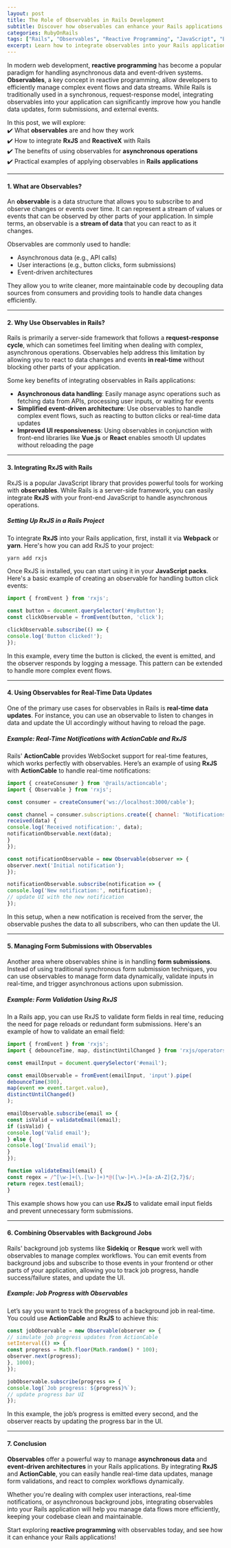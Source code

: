 ```yaml
---
layout: post  
title: The Role of Observables in Rails Development  
subtitle: Discover how observables can enhance your Rails applications by enabling reactive programming and efficient data management.  
categories: RubyOnRails  
tags: ["Rails", "Observables", "Reactive Programming", "JavaScript", "Event-Driven"]  
excerpt: Learn how to integrate observables into your Rails applications for better handling of asynchronous operations and dynamic updates.  
---
```



In modern web development, **reactive programming** has become a popular paradigm for handling asynchronous data and event-driven systems. **Observables**, a key concept in reactive programming, allow developers to efficiently manage complex event flows and data streams. While Rails is traditionally used in a synchronous, request-response model, integrating observables into your application can significantly improve how you handle data updates, form submissions, and external events.

In this post, we will explore:  
✔️ What **observables** are and how they work  
✔️ How to integrate **RxJS** and **ReactiveX** with Rails  
✔️ The benefits of using observables for **asynchronous operations**  
✔️ Practical examples of applying observables in **Rails applications**

---

#### **1. What are Observables?**
An **observable** is a data structure that allows you to subscribe to and observe changes or events over time. It can represent a stream of values or events that can be observed by other parts of your application. In simple terms, an observable is a **stream of data** that you can react to as it changes.

Observables are commonly used to handle:
- Asynchronous data (e.g., API calls)
- User interactions (e.g., button clicks, form submissions)
- Event-driven architectures

They allow you to write cleaner, more maintainable code by decoupling data sources from consumers and providing tools to handle data changes efficiently.

---

#### **2. Why Use Observables in Rails?**
Rails is primarily a server-side framework that follows a **request-response cycle**, which can sometimes feel limiting when dealing with complex, asynchronous operations. Observables help address this limitation by allowing you to react to data changes and events **in real-time** without blocking other parts of your application.

Some key benefits of integrating observables in Rails applications:
- **Asynchronous data handling**: Easily manage async operations such as fetching data from APIs, processing user inputs, or waiting for events
- **Simplified event-driven architecture**: Use observables to handle complex event flows, such as reacting to button clicks or real-time data updates
- **Improved UI responsiveness**: Using observables in conjunction with front-end libraries like **Vue.js** or **React** enables smooth UI updates without reloading the page

---

#### **3. Integrating RxJS with Rails**
RxJS is a popular JavaScript library that provides powerful tools for working with **observables**. While Rails is a server-side framework, you can easily integrate **RxJS** with your front-end JavaScript to handle asynchronous operations.

##### **Setting Up RxJS in a Rails Project**
To integrate **RxJS** into your Rails application, first, install it via **Webpack** or **yarn**. Here's how you can add RxJS to your project:  
```bash  
yarn add rxjs  
```

Once RxJS is installed, you can start using it in your **JavaScript packs**. Here's a basic example of creating an observable for handling button click events:  
```javascript  
import { fromEvent } from 'rxjs';

const button = document.querySelector('#myButton');  
const clickObservable = fromEvent(button, 'click');

clickObservable.subscribe(() => {  
console.log('Button clicked!');  
});  
```

In this example, every time the button is clicked, the event is emitted, and the observer responds by logging a message. This pattern can be extended to handle more complex event flows.

---

#### **4. Using Observables for Real-Time Data Updates**
One of the primary use cases for observables in Rails is **real-time data updates**. For instance, you can use an observable to listen to changes in data and update the UI accordingly without having to reload the page.

##### **Example: Real-Time Notifications with ActionCable and RxJS**
Rails' **ActionCable** provides WebSocket support for real-time features, which works perfectly with observables. Here’s an example of using **RxJS** with **ActionCable** to handle real-time notifications:  
```javascript  
import { createConsumer } from '@rails/actioncable';  
import { Observable } from 'rxjs';

const consumer = createConsumer('ws://localhost:3000/cable');

const channel = consumer.subscriptions.create({ channel: "NotificationsChannel" }, {  
received(data) {  
console.log('Received notification:', data);  
notificationObservable.next(data);  
}  
});

const notificationObservable = new Observable(observer => {  
observer.next('Initial notification');  
});

notificationObservable.subscribe(notification => {  
console.log('New notification:', notification);  
// update UI with the new notification  
});  
```

In this setup, when a new notification is received from the server, the observable pushes the data to all subscribers, who can then update the UI.

---

#### **5. Managing Form Submissions with Observables**
Another area where observables shine is in handling **form submissions**. Instead of using traditional synchronous form submission techniques, you can use observables to manage form data dynamically, validate inputs in real-time, and trigger asynchronous actions upon submission.

##### **Example: Form Validation Using RxJS**
In a Rails app, you can use RxJS to validate form fields in real time, reducing the need for page reloads or redundant form submissions. Here's an example of how to validate an email field:  
```javascript  
import { fromEvent } from 'rxjs';  
import { debounceTime, map, distinctUntilChanged } from 'rxjs/operators';

const emailInput = document.querySelector('#email');

const emailObservable = fromEvent(emailInput, 'input').pipe(  
debounceTime(300),  
map(event => event.target.value),  
distinctUntilChanged()  
);

emailObservable.subscribe(email => {  
const isValid = validateEmail(email);  
if (isValid) {  
console.log('Valid email');  
} else {  
console.log('Invalid email');  
}  
});

function validateEmail(email) {  
const regex = /^[\w-]+(\.[\w-]+)*@([\w-]+\.)+[a-zA-Z]{2,7}$/;  
return regex.test(email);  
}  
```

This example shows how you can use **RxJS** to validate email input fields and prevent unnecessary form submissions.

---

#### **6. Combining Observables with Background Jobs**
Rails' background job systems like **Sidekiq** or **Resque** work well with observables to manage complex workflows. You can emit events from background jobs and subscribe to those events in your frontend or other parts of your application, allowing you to track job progress, handle success/failure states, and update the UI.

##### **Example: Job Progress with Observables**
Let’s say you want to track the progress of a background job in real-time. You could use **ActionCable** and **RxJS** to achieve this:  
```javascript  
const jobObservable = new Observable(observer => {  
// simulate job progress updates from ActionCable  
setInterval(() => {  
const progress = Math.floor(Math.random() * 100);  
observer.next(progress);  
}, 1000);  
});

jobObservable.subscribe(progress => {  
console.log(`Job progress: ${progress}%`);  
// update progress bar UI  
});  
```

In this example, the job’s progress is emitted every second, and the observer reacts by updating the progress bar in the UI.

---

#### **7. Conclusion**
**Observables** offer a powerful way to manage **asynchronous data** and **event-driven architectures** in your Rails applications. By integrating **RxJS** and **ActionCable**, you can easily handle real-time data updates, manage form validations, and react to complex workflows dynamically.

Whether you're dealing with complex user interactions, real-time notifications, or asynchronous background jobs, integrating observables into your Rails application will help you manage data flows more efficiently, keeping your codebase clean and maintainable.

Start exploring **reactive programming** with observables today, and see how it can enhance your Rails applications!

